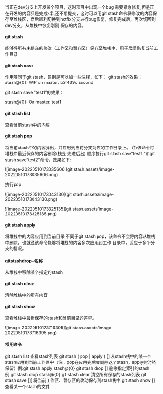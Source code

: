 当正在dev分支上开发某个项目，这时项目中出现一个bug,需要紧急修复,但是正在开发的内容只是完成-半,还不想提交，这时可以用git stash命令将修改的内容保存至堆栈区，然后顺利切换到hotfix分支进行bug修复，修复完成后，再次切回到dev分支，从堆栈中恢复刚刚
保存的内容。

#### git stash 

能够将所有未提交的修改（⼯作区和暂存区）保存⾄堆栈中，⽤于后续恢复当前⼯作⽬录

#### git stash save

作⽤等同于git stash，区别是可以加⼀些注释，如下：
git stash的效果：
stash@{0}: WIP on master: b2f489c second

git stash save “test1”的效果：

stash@{0}: On master: test1

#### git stash list

查看当前stash中的内容

#### git stash pop

将当前stash中的内容弹出，并应用到当前分支对应的工作目录上。
注:该命令将堆栈中最近保存的内容删除(栈是 先进后出)
顺序执行git stash save“test1 "和git stash save“test2"命令，效果如下:

![image-20220510173035606](git stash.assets/image-20220510173035606.png)

执行pop

![image-20220510173043130](git stash.assets/image-20220510173043130.png)

![image-20220510173325135](git stash.assets/image-20220510173325135.png)

#### git stash apply
将堆栈中的内容应用到当前目录,不同于git stash pop，该命令不会将内容从堆栈中删除，也就说该命令能够将堆栈的内容多次应用到工作
目录中，适应于多个分支的情况。

#### gitstashdrop+名称

从堆栈中移除某个指定的stash

####  git stash clear

清除堆栈中的所有内容

#### git stash show

查看堆栈中最新保存的stash和当前目录的差异。

![image-20220510173716395](git stash.assets/image-20220510173716395.png)

#### 常用命令

git stash list  查看stash列表
git stash ( pop | apply ) [<stash>]  从stash栈中的某一个stash应用到当前工作区中（注：pop在应用完后会删除这个stash，apply则仍然保留）例:git stash apply stash@{0}
git stash drop [<stash>] 删除指定索引的stash 例:git stash drop stash@{0}
git stash clear 清空所有保存的stash列表
git stash save [<message>]] 将当前工作区、暂存区的改动保存到stash栈中
git stash show [<stash>] 查看某一个stash的文件